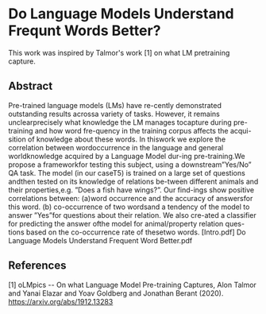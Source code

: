 # Do Language Models Understand Frequnt Words Better?

This work was inspired by Talmor's work [1] on what LM pretraining capture.

## Abstract 
Pre-trained  language  models  (LMs)  have  re-cently demonstrated outstanding results acrossa variety of tasks. However, it remains unclearprecisely what knowledge the LM manages tocapture during pre-training and how word fre-quency in the training corpus affects the acqui-sition of knowledge about these words. In thiswork we explore the correlation between wordoccurrence in the language and general worldknowledge acquired by a Language Model dur-ing  pre-training.We  propose  a  frameworkfor  testing  this  subject,  using  a  downstream”Yes/No”  QA  task.   The  model  (in  our  caseT5) is trained on a large set of questions andthen  tested  on  its  knowledge  of  relations  be-tween  different  animals  and  their  properties,e.g.    ”Does  a  fish  have  wings?”.    Our  find-ings  show  positive  correlations  between:  (a)word occurrence and the accuracy of answersfor this word. (b) co-occurrence of two wordsand a tendency of the model to answer ”Yes”for questions about their relation. We also cre-ated  a  classifier  for  predicting  the  answer  ofthe  model  for  animal/property  relation  ques-tions based on the co-occurrence rate of thesetwo words.
[Intro.pdf] Do Language Models Understand Frequent Word Better.pdf



## References
<a id="1">[1]</a> 
oLMpics -- On what Language Model Pre-training Captures,
Alon Talmor and Yanai Elazar and Yoav Goldberg and Jonathan Berant (2020).
https://arxiv.org/abs/1912.13283
